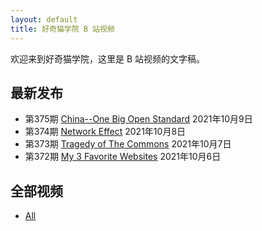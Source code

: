 ```yaml
---
layout: default
title: 好奇猫学院 B 站视频
---
```


欢迎来到好奇猫学院，这里是 B 站视频的文字稿。

## 最新发布

- 第375期 [China--One Big Open Standard](375) 2021年10月9日  
- 第374期 [Network Effect](374) 2021年10月8日  
- 第373期 [Tragedy of The Commons](373) 2021年10月7日  
- 第372期 [My 3 Favorite Websites](372) 2021年10月6日  

## 全部视频

- [All](all.md)
